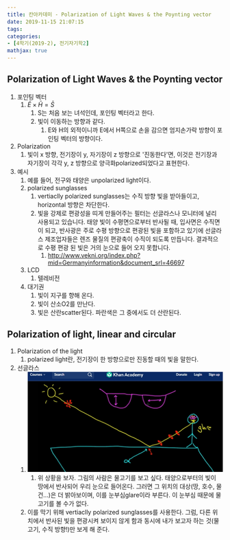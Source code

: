 ```yaml
---
title: 칸아카데미 - Polarization of Light Waves & the Poynting vector
date: 2019-11-15 21:07:15
tags:
categories:
- [4학기(2019-2), 전기자기학2]
mathjax: true
---
```

## Polarization of Light Waves & the Poynting vector

1. 포인팅 벡터
    1. $\bar E \times \bar H = \bar S$
        1. S는 처음 보는 녀석인데, 포인팅 벡터라고 한다.
        1. 빛이 이동하는 방향과 같다.
            1. E와 H의 외적이니까 E에서 H쪽으로 손을 감으면 엄지손가락 방향이 포인팅 벡터의 방향이다.
&nbsp;
1. Polarization
    1. 빛이 x 방향, 전기장이 y, 자기장이 z 방향으로 '진동한다'면, 이것은 전기장과 자기장이 각각 y, z 방향으로 양극화polarized되었다고 표현한다.
1. 예시
    1. 예를 들어, 전구와 태양은 unpolarized light이다.
    1. polarized sunglasses
        1. vertiaclly polarized sunglasses는 수직 방향 빛을 받아들이고, horizontal 방향은 차단한다.
        1. 빛을 강제로 편광성을 띠게 만들어주는 필터는 선글라스나 모니터에 널리 사용되고 있습니다. 태양 빛이 수평면으로부터 반사될 때, 입사면은 수직면이 되고, 반사광은 주로 수평 방향으로 편광된 빛을 포함하고 있기에 선글라스 제조업자들은 렌즈 물질의 편광축이 수직이 되도록 만듭니다. 결과적으로 수평 편광 된 빛은 거의 눈으로 들어 오지 못합니다.
            1. http://www.vekni.org/index.php?mid=Germanyinformation&document_srl=46697
    1. LCD
        1. 텔레비전
    1. 대기권
        1. 빛이 지구를 향해 온다.
        1. 빛이 산소O2를 만난다.
        1. 빛은 산란scatter된다. 파란색은 그 중에서도 더 산란된다.

## Polarization of light, linear and circular
1. Polarization of the light
    1. polarized light란, 전기장이 한 방향으로만 진동할 때의 빛을 말한다.
1. 선글라스
    1. ![](/images/전기자기학2/sunglasses_1.jpg)
        1. 위 상황을 보자. 그림의 사람은 물고기를 보고 싶다. 태양으로부터의 빛이 땅에서 반사되어 우리 눈으로 들어온다. 그러면 그 위치의 대상(땅, 호수, 물건...)은 더 밝아보이며, 이를 눈부심glare이라 부른다. 이 눈부심 때문에 물고기를 볼 수가 없다.
    1. 이를 막기 위해 vertiaclly polarized sunglasses를 사용한다. 그럼, 다른 위치에서 반사된 빛을 편광시켜 보이지 않게 함과 동시에 내가 보고자 하는 것(물고기, 수직 방향!)만 보게 해 준다.
